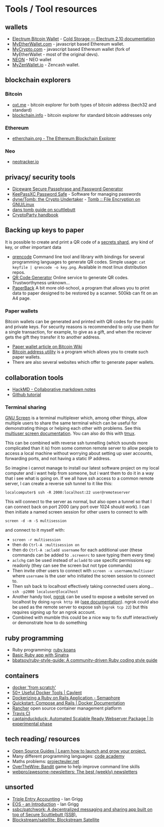 # Tools / Tool resources

## wallets

* [Electrum Bitcoin Wallet](https://electrum.org/#home) - [Cold Storage — Electrum 2.10 documentation](http://docs.electrum.org/en/latest/coldstorage.html#create-a-watching-only-version-of-your-wallet) 
* [MyEtherWallet.com](https://www.myetherwallet.com/) - javascript based Ethereum wallet.
* [MyCrypto.com](https://mycrypto.com/) - javascript based Ethereum wallet (fork of MyEtherWallet - most of the original devs).
* [NEON](http://neonwallet.com/) - NEO wallet
* [MyZenWallet.io](https://myzenwallet.io/) - Zencash wallet.

## blockchain explorers

### Bitcoin

* [oxt.me](https://oxt.me) - bitcoin explorer for both types of bitcoin address (bech32 and standard)
* [blockchain.info](https://blockchain.info) - bitcoin explorer for standard bitcoin addresses only

### Ethereum

* [etherchain.org - The Ethereum Blockchain Explorer](https://www.etherchain.org/)

### Neo

* [neotracker.io](https://neotracker.io/)

## privacy/ security tools

* [Diceware Secure Passphrase and Password Generator](https://www.rempe.us/diceware/#eff)
* [KeePassXC Password Safe](https://keepassxc.org/download/) - Software for managing passwords
* [dyne/Tomb: the Crypto Undertaker](https://github.com/dyne/Tomb) - [Tomb :: File Encryption on GNU/Linux](https://www.dyne.org/software/tomb/)
* [dans tomb guide on scuttlebutt](https://viewer.scuttlebot.io/%25S9KShHdAxUKhhLQxVf9R8fVcU4RdzfJZ06w8fmRLkOE%3D.sha256)
* [CryptoParty handbook](https://www.cryptoparty.in/learn/handbook)

## Backing up keys to paper

It is possible to create and print a QR code of a [secrets shard](https://secrets.dyne.org/), any kind of key, or other important data

* [qrencode](https://fukuchi.org/works/qrencode/index.html.en) Command line tool and library with bindings for several programming languages to generate QR codes.  Simple usage:  `cat keyfile | qrencode -o key.png`.  Available in most linux distribution repos. 
* [QR Code Generator](https://www.qr-code-generator.com/) Online service to generate QR codes.  Trustworthyness unknown... 
* [PaperBack](http://ollydbg.de/Paperbak/#1) A bit more old-school, a program that allows you to print data to paper designed to be restored by a scanner.  500kb can fit on an A4 page. 

### Paper wallets

Bitcoin wallets can be generated and printed with QR codes for the public and private keys.  For security reasons is recommended to only use them for a single transaction, for example, to give as a gift, and when the reciever gets the gift they transfer it to another address. 

* [Paper wallet article on Bitcoin Wiki](https://en.bitcoin.it/wiki/Paper_wallet)
* [Bitcoin address utility](https://github.com/casascius/Bitcoin-Address-Utility/) is a program which allows you to create such paper wallets.
* There are also several websites which offer to generate paper wallets.  


## collaboration tools

* [HackMD - Collaborative markdown notes](https://hackmd.io/)
* [Github tutorial](https://try.github.io/levels/1/challenges/1)

### Terminal sharing

[GNU Screen](https://www.gnu.org/software/screen/) is a terminal multiplexer which, among other things, allow multiple users to share the same terminal which can be useful for demonstrating things or helping each other with problems.  See this [multiuser screen documentation](http://aperiodic.net/screen/multiuser).  You can also do this with [tmux](https://github.com/tmux/tmux/wiki).

This can be combined with reverse ssh tunnelling (which sounds more complicated than it is) from some common remote server to allow people to access a local machine without worrying about setting up user accounts, forwarding ports, and not having a static IP address.  

So imagine i cannot manage to install our latest software project on my local computer and i want help from someone, but i want them to do it in a way that i see what is going on.  If we all have ssh access to a common remote server, I can create a reverse ssh tunnel to it like this: 

`localcomputer$ ssh -R 2000:localhost:22 user@remoteserver`

This will connect to the server as normal, but also open a tunnel so that I can connect back on port 2000 (any port over 1024 should work). 
I can then initiate a named screen session for other users to connect to with 

`screen -d -m -S multisession`

and connect to it myself with:

- `screen -r multisession`
- then do `Ctrl-A :multisession on`
- then do `Ctrl-A :acladd username` for each additional user (these commands can be added to `.screenrc` to save typing them every time)
- `aclchg` can be used instead of `acladd` to use specific permissions eg: readonly (they can see the screen but not type commands)
- Then invite other users to connect with `screen -x username/multiuser` where `username` is the user who initiated the screen session to connect to.
- Then ssh back to localhost effectively taking connected users along... `ssh -p2000 localuser@localhost`
- Another handy tool, [ngrok](https://ngrok.com) can be used to expose a website served on localhost by doing `ngrok http 80` ([see documentation](https://ngrok.com/docs)).  ngrok could also be used as the remote server to expose ssh (`ngrok tcp 22`) but this requires signing up for an ngrok account. 
- Combined with mumble this could be a nice way to fix stuff interactively or demonstrate how to do something

## ruby programming 

* Ruby programming: [ruby koans](https://github.com/CUNY-TAP/ruby-koans)
* [Basic Ruby app with Sinatra](https://github.com/wegotcoders/wgc_groundwork)
* [bbatsov/ruby-style-guide: A community-driven Ruby coding style guide](https://github.com/bbatsov/ruby-style-guide)


## containers

* [docker 'from scratch'](https://embano1.github.io/post/scratch/)
* [50+ Useful Docker Tools | Caylent](http://caylent.com/50-useful-docker-tools/)
* [Dockerizing a Ruby on Rails Application - Semaphore](https://semaphoreci.com/community/tutorials/dockerizing-a-ruby-on-rails-application)
* [Quickstart: Compose and Rails | Docker Documentation](https://docs.docker.com/compose/rails/)
* [Rancher](http://rancher.com/) open source container management platform
* [Travis CI](https://travis-ci.org/)
* [captainduckduck: Automated Scalable Ready Webserver Package | In experimental phase](https://github.com/githubsaturn/captainduckduck/)

## tech reading/ resources

* [Open Source Guides | Learn how to launch and grow your project.](https://opensource.guide/)
* Many different programming languages: [code academy](https://www.codecademy.com/)
* Maths problems: [projecteuler.net](https://projecteuler.net/)
* [OverTheWire: Bandit](http://overthewire.org/wargames/bandit/) game to help improve command line skills
* [webpro/awesome-newsletters: The best (weekly) newsletters](https://github.com/webpro/awesome-newsletters)


## unsorted

* [Triple Entry Accounting](http://iang.org/papers/triple_entry.html) - Ian Grigg
* [EOS - an Introduction](http://iang.org/papers/EOS_An_Introduction.pdf) - Ian Grigg
* [ssbc/patchwork: A decentralized messaging and sharing app built on top of Secure Scuttlebutt (SSB).](https://github.com/ssbc/patchwork)
* [Blockstream/satellite: Blockstream Satellite](https://github.com/Blockstream/satellite)


